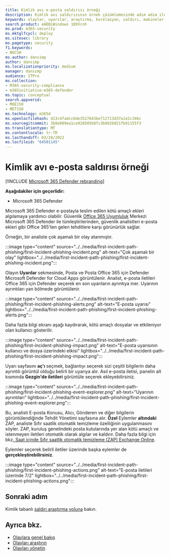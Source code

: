 ```yaml
---
title: Kimlik avı e-posta saldırısı örneği
description: Kimlik avı saldırısının örnek çözümlemesinde adım adım ilerler.
keywords: olaylar, uyarılar, araştırma, korelasyon, saldırı, makineler, cihazlar, kullanıcılar, kimlikler, kimlik, posta kutusu, e-posta, 365, microsoft, m365
search.product: eADQiWindows 10XVcnh
ms.prod: m365-security
ms.mktglfcycl: deploy
ms.sitesec: library
ms.pagetype: security
f1.keywords:
- NOCSH
ms.author: dansimp
author: dansimp
ms.localizationpriority: medium
manager: dansimp
audience: ITPro
ms.collection:
- M365-security-compliance
- m365initiative-m365-defender
ms.topic: conceptual
search.appverid:
- MOE150
- MET150
ms.technology: m365d
ms.openlocfilehash: 413c4fadcc6de3527643be712713d37a1e2c346c
ms.sourcegitcommit: 3b8e009ea1ce928505b8fc3b8926021fb91155f3
ms.translationtype: MT
ms.contentlocale: tr-TR
ms.lasthandoff: 03/28/2022
ms.locfileid: "64501145"
---
```

# <a name="example-of-a-phishing-email-attack"></a>Kimlik avı e-posta saldırısı örneği

[!INCLUDE [Microsoft 365 Defender rebranding](../includes/microsoft-defender.md)]

**Aşağıdakiler için geçerlidir:**
- Microsoft 365 Defender

Microsoft 365 Defender e-postayla teslim edilen kötü amaçlı ekleri algılamaya yardımcı olabilir. Güvenlik [Office 365 Uyumluluk](https://protection.office.com/) Merkezi Microsoft 365 Defender ile tümleştirilerinden, güvenlik analistleri e-posta ekleri gibi Office 365'ten gelen tehditlere karşı görünürlük sağlar.

Örneğin, bir analiste çok aşamalı bir olay atanmıştır.
 
:::image type="content" source="../../media/first-incident-path-phishing/first-incident-phishing-incident.png" alt-text="Çok aşamalı bir olay" lightbox="../../media/first-incident-path-phishing/first-incident-phishing-incident.png":::

Olayın **Uyarılar** sekmesinde, Posta ve Posta Office 365 için Defender Microsoft Defender for Cloud Apps görüntülenir. Analist, e-posta iletileri Office 365 için Defender seçerek en son uyarıların ayrıntıya iner. Uyarının ayrıntıları yan bölmede görüntülenir.

:::image type="content" source="../../media/first-incident-path-phishing/first-incident-phishing-alerts.png" alt-text="E-posta uyarısı" lightbox="../../media/first-incident-path-phishing/first-incident-phishing-alerts.png":::
 
Daha fazla bilgi ekranı aşağı kaydırarak, kötü amaçlı dosyalar ve etkileniyor olan kullanıcı gösterilir.

:::image type="content" source="../../media/first-incident-path-phishing/first-incident-phishing-impact.png" alt-text="E-posta uyarısının kullanıcı ve dosya üzerindeki etkisi" lightbox="../../media/first-incident-path-phishing/first-incident-phishing-impact.png":::
  
Uyarı sayfasını **aç'ı** seçmek, bağlantıyı seçerek sizi çeşitli bilgilerin daha ayrıntılı görüntül olduğu belirli bir uyarıya alır. Asıl e-posta iletisi, panelin alt kısmında **Gezgin'de iletileri** görüntüle seçerek ekleyebilirsiniz.
 
:::image type="content" source="../../media/first-incident-path-phishing/first-incident-phishing-event-explorer.png" alt-text="Uyarının ayrıntıları" lightbox="../../media/first-incident-path-phishing/first-incident-phishing-event-explorer.png"::: 

Bu, analisti E-posta Konusu, Alıcı, Gönderen ve diğer bilgilerin görüntülendiğinde Tehdit Yönetimi sayfasına alır. **Özel** Eylemler **altındaki** ZAP, analiste Sıfır saatlik otomatik temizleme özelliğinin uygulanmasını söyler. ZAP, kuruluş genelindeki posta kutularında yer alan kötü amaçlı ve istenmeyen iletileri otomatik olarak algılar ve kaldırır. Daha fazla bilgi için bkz[. Saat içinde Sıfır saatlik otomatik temizleme (ZAP) Exchange Online](../office-365-security/zero-hour-auto-purge.md).

Eylemler seçerek belirli iletiler üzerinde başka eylemler de **gerçekleştirebilirsiniz**. 
 
:::image type="content" source="../../media/first-incident-path-phishing/first-incident-phishing-actions.png" alt-text="E-posta iletileri üzerinde 7/2" lightbox="../../media/first-incident-path-phishing/first-incident-phishing-actions.png"::: 

## <a name="next-step"></a>Sonraki adım

Kimlik tabanlı [saldırı araştırma yoluna](first-incident-path-identity.md) bakın.

## <a name="see-also"></a>Ayrıca bkz.

- [Olaylara genel bakış](incidents-overview.md)
- [Olayları araştırın](investigate-incidents.md)
- [Olayları yönetin](manage-incidents.md)
